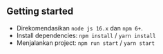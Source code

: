 ## Getting started

- Direkomendasikan `node js 16.x` dan `npm 6+`.
- Install dependencies: `npm install` / `yarn install`
- Menjalankan project: `npm run start` / `yarn start`